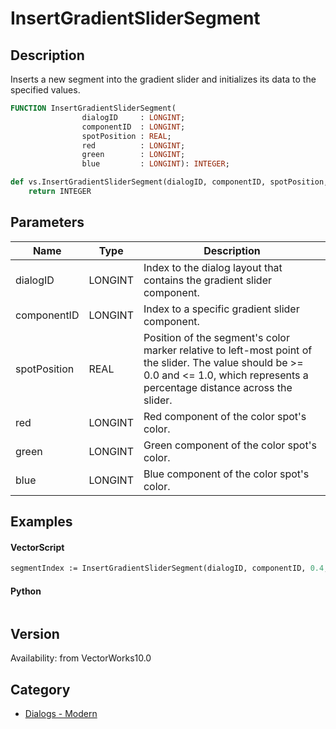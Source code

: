 # InsertGradientSliderSegment

## Description
Inserts a new segment into the gradient slider and initializes its data to the specified values.

```pascal
FUNCTION InsertGradientSliderSegment(
				dialogID     : LONGINT;
				componentID  : LONGINT;
				spotPosition : REAL;
				red          : LONGINT;
				green        : LONGINT;
				blue         : LONGINT): INTEGER;
```

```python
def vs.InsertGradientSliderSegment(dialogID, componentID, spotPosition, red, green, blue):
    return INTEGER
```

## Parameters
|Name|Type|Description|
|---|---|---|
|dialogID|LONGINT|Index to the dialog layout that contains the gradient slider component.|
|componentID|LONGINT|Index to a specific gradient slider component.|
|spotPosition|REAL|Position of the segment's color marker relative to left-most point of the slider. The value should be >= 0.0 and <= 1.0, which represents a percentage distance across the slider.|
|red|LONGINT|Red component of the color spot's color.|(red >= 0 and red <= 255)|
|green|LONGINT|Green component of the color spot's color.|(green >= 0 and green <= 255)|
|blue|LONGINT|Blue component of the color spot's color.|(blue >= 0 and blue <= 255)|

## Examples
#### VectorScript ####
```pascal
segmentIndex := InsertGradientSliderSegment(dialogID, componentID, 0.4, 255, 255, 255);
```
#### Python ####
```python

```

## Version
Availability: from VectorWorks10.0

## Category
* [Dialogs - Modern](../Categories/Dialogs%20-%20Modern.md)
